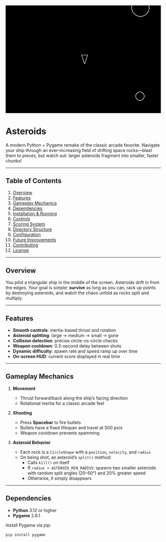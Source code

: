 ![Asteroids Demo](asteroids.gif)

# Asteroids

A modern Python + Pygame remake of the classic arcade favorite. Navigate your ship through an ever-increasing field of drifting space rocks—blast them to pieces, but watch out: larger asteroids fragment into smaller, faster chunks!

---

## Table of Contents

1. [Overview](#overview)
2. [Features](#features)
3. [Gameplay Mechanics](#gameplay-mechanics)
4. [Dependencies](#dependencies)
5. [Installation & Running](#installation--running)
6. [Controls](#controls)
7. [Scoring System](#scoring-system)
8. [Directory Structure](#directory-structure)
9. [Configuration](#configuration)
10. [Future Improvements](#future-improvements)
11. [Contributing](#contributing)
12. [License](#license)

---

## Overview

You pilot a triangular ship in the middle of the screen. Asteroids drift in from the edges. Your goal is simple: **survive** as long as you can, rack up points by destroying asteroids, and watch the chaos unfold as rocks split and multiply.

---

## Features

- **Smooth controls**: inertia-based thrust and rotation
- **Asteroid splitting**: large → medium → small → gone
- **Collision detection**: precise circle-vs-circle checks
- **Weapon cooldown**: 0.3-second delay between shots
- **Dynamic difficulty**: spawn rate and speed ramp up over time
- **On-screen HUD**: current score displayed in real time

---

## Gameplay Mechanics

1. **Movement**
   - Thrust forward/back along the ship’s facing direction
   - Rotational inertia for a classic arcade feel

2. **Shooting**
   - Press **Spacebar** to fire bullets
   - Bullets have a fixed lifespan and travel at 500 px/s
   - Weapon cooldown prevents spamming

3. **Asteroid Behavior**
   - Each rock is a `CircleShape` with a `position`, `velocity`, and `radius`
   - On being shot, an asteroid’s `split()` method:
     - Calls `kill()` on itself
     - If `radius > ASTEROID_MIN_RADIUS`: spawns two smaller asteroids with random split angles (20–50°) and 20% greater speed
     - Otherwise, it simply disappears

---

## Dependencies

- **Python** 3.12 or higher
- **Pygame** 2.6.1

Install Pygame via pip:

```bash
pip install pygame
